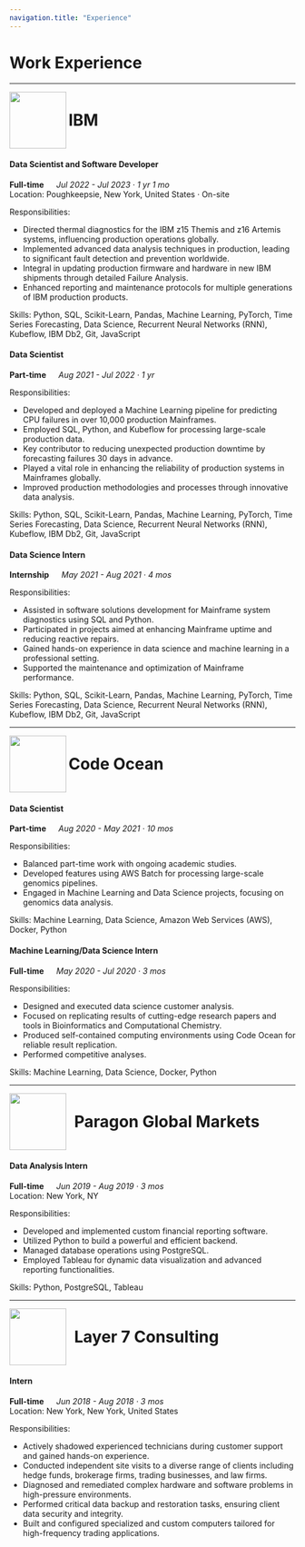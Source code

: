 ```yaml
---
navigation.title: "Experience"
---
```


# Work Experience

---

<img src="/company_logos/ibm_logo.jpeg" width="100" height="100" style="display:inline; vertical-align:middle;" />
<span style="font-size: 2em; font-weight: bold; display: inline; vertical-align: middle; margin-bottom: -50px;">IBM</span>

#### Data Scientist and Software Developer

**Full-time** &emsp; _Jul 2022 - Jul 2023 · 1 yr 1 mo_  
Location: Poughkeepsie, New York, United States · On-site

Responsibilities:
- Directed thermal diagnostics for the IBM z15 Themis and z16 Artemis systems, influencing production operations globally.
- Implemented advanced data analysis techniques in production, leading to significant fault detection and prevention worldwide.
- Integral in updating production firmware and hardware in new IBM shipments through detailed Failure Analysis.
- Enhanced reporting and maintenance protocols for multiple generations of IBM production products.

Skills: Python, SQL, Scikit-Learn, Pandas, Machine Learning, PyTorch, Time Series Forecasting, Data Science, Recurrent Neural Networks (RNN), Kubeflow, IBM Db2, Git, JavaScript

#### Data Scientist

**Part-time** &emsp; _Aug 2021 - Jul 2022 · 1 yr_

Responsibilities:
- Developed and deployed a Machine Learning pipeline for predicting CPU failures in over 10,000 production Mainframes.
- Employed SQL, Python, and Kubeflow for processing large-scale production data.
- Key contributor to reducing unexpected production downtime by forecasting failures 30 days in advance.
- Played a vital role in enhancing the reliability of production systems in Mainframes globally.
- Improved production methodologies and processes through innovative data analysis.

Skills: Python, SQL, Scikit-Learn, Pandas, Machine Learning, PyTorch, Time Series Forecasting, Data Science, Recurrent Neural Networks (RNN), Kubeflow, IBM Db2, Git, JavaScript

#### Data Science Intern

**Internship** &emsp; _May 2021 - Aug 2021 · 4 mos_

Responsibilities:
- Assisted in software solutions development for Mainframe system diagnostics using SQL and Python.
- Participated in projects aimed at enhancing Mainframe uptime and reducing reactive repairs.
- Gained hands-on experience in data science and machine learning in a professional setting.
- Supported the maintenance and optimization of Mainframe performance.

Skills: Python, SQL, Scikit-Learn, Pandas, Machine Learning, PyTorch, Time Series Forecasting, Data Science, Recurrent Neural Networks (RNN), Kubeflow, IBM Db2, Git, JavaScript

---

<img src="/company_logos/code_ocean_logo.webp" width="100" height="100" style="display:inline; vertical-align:middle;" />
<span style="font-size: 2em; font-weight: bold; display: inline; vertical-align: middle; margin-bottom: -50px;">Code Ocean</span>


#### Data Scientist

**Part-time** &emsp; _Aug 2020 - May 2021 · 10 mos_

Responsibilities:
- Balanced part-time work with ongoing academic studies.
- Developed features using AWS Batch for processing large-scale genomics pipelines.
- Engaged in Machine Learning and Data Science projects, focusing on genomics data analysis.

Skills: Machine Learning, Data Science, Amazon Web Services (AWS), Docker, Python

#### Machine Learning/Data Science Intern

**Full-time** &emsp; _May 2020 - Jul 2020 · 3 mos_

Responsibilities:
- Designed and executed data science customer analysis.
- Focused on replicating results of cutting-edge research papers and tools in Bioinformatics and Computational Chemistry.
- Produced self-contained computing environments using Code Ocean for reliable result replication.
- Performed competitive analyses.

Skills: Machine Learning, Data Science, Docker, Python

---

<img src="/company_logos/pgm_logo.jpeg" width="100" height="100" style="display:inline; vertical-align:middle; margin-right: 10px;" />
<span style="font-size: 2em; font-weight: bold; display: inline; vertical-align: middle; margin-bottom: -50px;">Paragon Global Markets</span>

#### Data Analysis Intern

**Full-time** &emsp; _Jun 2019 - Aug 2019 · 3 mos_  
Location: New York, NY

Responsibilities:
- Developed and implemented custom financial reporting software.
- Utilized Python to build a powerful and efficient backend.
- Managed database operations using PostgreSQL.
- Employed Tableau for dynamic data visualization and advanced reporting functionalities.

Skills: Python, PostgreSQL, Tableau

---

<img src="/company_logos/layer7_logo.jpeg" width="100" height="100" style="display:inline; vertical-align:middle; margin-right: 10px;" />
<span style="font-size: 2em; font-weight: bold; display: inline; vertical-align: middle; margin-bottom: -50px;">Layer 7 Consulting</span>

#### Intern

**Full-time** &emsp; _Jun 2018 - Aug 2018 · 3 mos_  
Location: New York, New York, United States

Responsibilities:
- Actively shadowed experienced technicians during customer support and gained hands-on experience.
- Conducted independent site visits to a diverse range of clients including hedge funds, brokerage firms, trading businesses, and law firms.
- Diagnosed and remediated complex hardware and software problems in high-pressure environments.
- Performed critical data backup and restoration tasks, ensuring client data security and integrity.
- Built and configured specialized and custom computers tailored for high-frequency trading applications.
